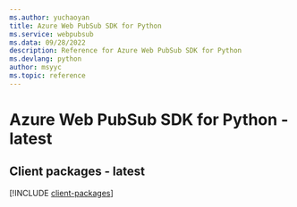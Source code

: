 ```yaml
---
ms.author: yuchaoyan
title: Azure Web PubSub SDK for Python
ms.service: webpubsub
ms.data: 09/28/2022
description: Reference for Azure Web PubSub SDK for Python
ms.devlang: python
author: msyyc
ms.topic: reference
---
```

# Azure Web PubSub SDK for Python - latest

## Client packages - latest
[!INCLUDE [client-packages](web-pubsub-client-index.md)]